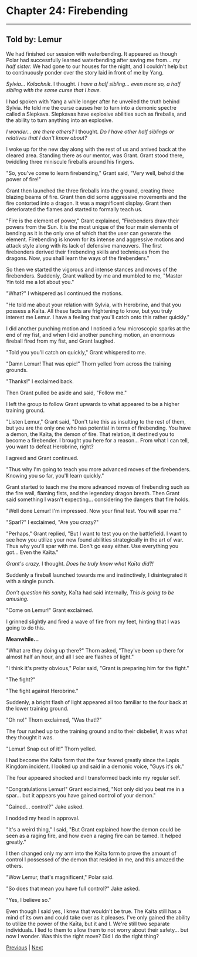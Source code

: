 # Chapter 24: Firebending
---

## Told by: Lemur

We had finished our session with waterbending. It appeared as though Polar had successfully learned waterbending after saving me from... *my half sister.* We had gone to our houses for the night, and I couldn't help but to continuously ponder over the story laid in front of me by Yang.

*Sylvia... Kolachnik.* I thought. *I have a half sibling... even more so, a half sibling with the same curse that I have.*

I had spoken with Yang a while longer after he unveiled the truth behind Sylvia. He told me the curse causes her to turn into a demonic spectre called a Slepkava. Slepkavas have explosive abilities such as fireballs, and the ability to turn anything into an explosive.

*I wonder... are there others?* I thought. *Do I have other half siblings or relatives that I don't know about?*

I woke up for the new day along with the rest of us and arrived back at the cleared area. Standing there as our mentor, was Grant. Grant stood there, twiddling three miniscule fireballs around his fingers.

"So, you've come to learn firebending," Grant said, "Very well, behold the power of fire!"

Grant then launched the three fireballs into the ground, creating three blazing beams of fire. Grant then did some aggressive movements and the fire contorted into a dragon. It was a magnificent display. Grant then deteriorated the flames and started to formally teach us.

"Fire is the element of power," Grant explained, "Firebenders draw their powers from the Sun. It is the most unique of the four main elements of bending as it is the only one of which that the user can generate the element. Firebending is known for its intense and aggressive motions and attack style along with its lack of defensive maneuvers. The first firebenders derived their firebending skills and techniques from the dragons. Now, you shall learn the ways of the firebenders."

So then we started the vigorous and intense stances and moves of the firebenders. Suddenly, Grant walked by me and mumbled to me, "Master Yin told me a lot about you."

"What?" I whispered as I continued the motions.

"He told me about your relation with Sylvia, with Herobrine, and that you possess a Kaīta. All these facts are frightening to know, but you truly interest me Lemur. I have a feeling that you'll catch onto this rather quickly."

I did another punching motion and I noticed a few microscopic sparks at the end of my fist, and when I did another punching motion, an enormous fireball fired from my fist, and Grant laughed.

"Told you you'll catch on quickly," Grant whispered to me.

"Damn Lemur! That was epic!" Thorn yelled from across the training grounds.

"Thanks!" I exclaimed back.

Then Grant pulled be aside and said, "Follow me."

I left the group to follow Grant upwards to what appeared to be a higher training ground.

"Listen Lemur," Grant said, "Don't take this as insulting to the rest of them, but you are the only one who has potential in terms of firebending. You have a demon, the Kaīta, the demon of fire. That relation, it destined you to become a firebender. I brought you here for a reason... From what I can tell, you want to defeat Herobrine, right?

I agreed and Grant continued.

"Thus why I'm going to teach you more advanced moves of the firebenders. Knowing you so far, you'll learn quickly."

Grant started to teach me the more advanced moves of firebending such as the fire wall, flaming fists, and the legendary dragon breath. Then Grant said something I wasn't expecting... considering the dangers that fire holds.

"Well done Lemur! I'm impressed. Now your final test. You will spar me."

"Spar!?" I exclaimed, "Are you crazy?"

"Perhaps," Grant replied, "But I want to test you on the battlefield. I want to see how you utilize your new found abilities strategically in the art of war. Thus why you'll spar with me. Don't go easy either. Use everything you got... Even the Kaīta."

*Grant's crazy,* I thought. *Does he truly know what Kaīta did?!*

Suddenly a fireball launched towards me and instinctively, I disintegrated it with a single punch.

*Don't question his sanity,* Kaīta had said internally, *This is going to be amusing.*

"Come on Lemur!" Grant exclaimed.

I grinned slightly and fired a wave of fire from my feet, hinting that I was going to do this.

**Meanwhile...**

"What are they doing up there?" Thorn asked, "They've been up there for almost half an hour, and all I see are flashes of light."

"I think it's pretty obvious," Polar said, "Grant is preparing him for the fight."

"The fight?"

"The fight against Herobrine."

Suddenly, a bright flash of light appeared all too familiar to the four back at the lower training ground.

"Oh no!" Thorn exclaimed, "Was that!?"

The four rushed up to the training ground and to their disbelief, it was what they thought it was.

"Lemur! Snap out of it!" Thorn yelled.

I had become the Kaīta form that the four feared greatly since the Lapis Kingdom incident. I looked up and said in a demonic voice, "Guys it's ok."

The four appeared shocked and I transformed back into my regular self.

"Congratulations Lemur!" Grant exclaimed, "Not only did you beat me in a spar... but it appears you have gained control of your demon."

"Gained... control?" Jake asked.

I nodded my head in approval.

"It's a weird thing," I said, "But Grant explained how the demon could be seen as a raging fire, and how even a raging fire can be tamed. It helped greatly."

I then changed only my arm into the Kaīta form to prove the amount of control I possessed of the demon that resided in me, and this amazed the others.

"Wow Lemur, that's magnificent," Polar said.

"So does that mean you have full control?" Jake asked.

"Yes, I believe so."

Even though I said yes, I knew that wouldn't be true. The Kaīta still has a mind of its own and could take over as it pleases. I've only gained the ability to utilize the power of the Kaīta, but it and I. We're still two separate individuals. I lied to them to allow them to not worry about their safety... but now I wonder. Was this the right move? Did I do the right thing?



[Previous](https://lemurkolachnik.github.io/Legend-of-Lemur/pages/book_1_chapters/23) | [Next](https://lemurkolachnik.github.io/Legend-of-Lemur/pages/book_1_chapters/25)

